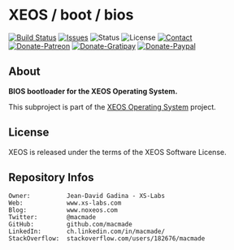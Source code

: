 XEOS / boot / bios
==================

[![Build Status](https://img.shields.io/travis/macmade/XEOS-boot-bios.svg?branch=master&style=flat)](https://travis-ci.org/macmade/XEOS-boot-bios)
[![Issues](http://img.shields.io/github/issues/macmade/XEOS-boot-bios.svg?style=flat)](https://github.com/macmade/XEOS-boot-bios/issues)
![Status](https://img.shields.io/badge/status-active-brightgreen.svg?style=flat)
![License](https://img.shields.io/badge/license-xeos-brightgreen.svg?style=flat)
[![Contact](https://img.shields.io/badge/contact-@macmade-blue.svg?style=flat)](https://twitter.com/macmade)  
[![Donate-Patreon](https://img.shields.io/badge/donate-patreon-yellow.svg?style=flat)](https://patreon.com/macmade)
[![Donate-Gratipay](https://img.shields.io/badge/donate-gratipay-yellow.svg?style=flat)](https://www.gratipay.com/macmade)
[![Donate-Paypal](https://img.shields.io/badge/donate-paypal-yellow.svg?style=flat)](https://paypal.me/xslabs)

About
-----

**BIOS bootloader for the XEOS Operating System.**

This subproject is part of the [XEOS Operating System](https://github.com/macmade/XEOS/) project.

License
-------

XEOS is released under the terms of the XEOS Software License.

Repository Infos
----------------

    Owner:			Jean-David Gadina - XS-Labs
    Web:			www.xs-labs.com
    Blog:			www.noxeos.com
    Twitter:		@macmade
    GitHub:			github.com/macmade
    LinkedIn:		ch.linkedin.com/in/macmade/
    StackOverflow:	stackoverflow.com/users/182676/macmade
